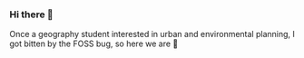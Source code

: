 ### Hi there 👋

Once a geography student interested in urban and environmental planning, I got bitten by the FOSS bug, so here we are 🤷
